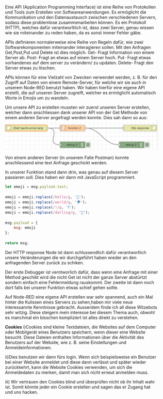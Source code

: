 Eine API (Application Programming Interface) ist eine Reihe von Protokollen und Tools zum Erstellen von Softwareanwendungen. Es ermöglicht die Kommunikation und den Datenaustausch zwischen verschiedenen Servern, sodass diese problemlose zusammenarbeiten können. Es ein Protokoll (HTTP), welches dafür verantworltlich ist, dass zwei Server, genau wissen wie sie miteinander zu reden haben, da es sonst immer Fehler gäbe.

APIs definieren normalerweise eine Reihe von Regeln dafür, wie zwei Softwarekomponenten miteinander interagieren sollen. Mit den Anfragen Get,Post,Put und Delete ist dies möglich.
Get- Fragt Information von einem Server ab.
Post- Fragt an etwas auf einem Server hoch.
Put- Fragt etwas vorhandenes auf dem server zu verändern/ zu updaten.
Delete- Fragt den Server etwas zu löschen.

APIs können für eine Vielzahl von Zwecken verwendet werden, z. B. für den Zugriff auf Daten von einem Remote-Server, für welche wir sie auch in unserem Node-RED benutzt haben. Wir haben hierfür eine eigene API erstellt, die auf unseren Server zugreift, welcher es ermöglicht automatisch Worte in Emojis um zu wandeln.

Um unsere API zu erstellen mussten wir zuerst unseren Server erstellen, welcher dann anschliessen dank unserer API von der Get Methode von einem anderen Server angefragt werden konnte. 
Dies sah dann so aus:
![](Blog_images\node-red.png)

Von einem anderen Server (in unserem Falle Postman) konnte anschliessend eine text Anfrage geschickt werden.

In unserer Funktion stand dann drin, was genau auf diesem Server passieren soll. Dies haben wir dann mit JavaScript programmiert.

```JavaScript
let emoji = msg.payload.text;

emoji = emoji.replace(/hello/g, '👋');
emoji = emoji.replace(/world/g, '🌍');
emoji = emoji.replace(/!/g, '❗️');
emoji = emoji.replace(/darling/g, '👩');

msg.payload = {
    msg: emoji
};

return msg;
```

Der HTTP response Node ist dann schlussendlich dafür verantwortlich unsere Veränderungen die wir durchgeführt haben wieder an den anfragenden Server zurück zu schiken.

Der erste Debugger ist verntworlich dafür, dass wenn eine Anfrage mit einer Method geschikt wird die nicht Get ist nicht der ganze Server abstürtzt sondern einfach eine Fehlermeldung rauskommt. Der zweite ist dann noch dort falls bei unserer Funktion etwas schief gehen sollte. 

Auf Node-RED eine eigene API erstellen war sehr spannend, auch ein Mal hinter die Kulissen eines Servers zu sehen,haben mir viele neue interessannte Kenntnisse gebracht. Ausserdem finde ich all diese Witzebots sehr witzig. Diese steigern mein interesse bei diesem Thema auch, obwohl es manchmal ein bisschen kompliziert ist alles direkt zu verstehen.

**Cookies**
i)Cookies sind kleine Textdateien, die Websites auf dem Computer oder Mobilgerät eines Benutzers speichern, wenn dieser eine Website besucht. Diese Dateien enthalten Informationen über die Aktivität des Benutzers auf der Website, wie z. B. seine Einstellungen und Anmeldeinformationen.

ii)Dies benutzen wir dann fürs login. Wenn sich beispielsweise ein Benutzer bei einer Website anmeldet und diese dann verlässt und später wieder zurückkehrt, kann die Website Cookies verwenden, um sich die Anmeldedaten zu merken, damit man sich nicht erneut anmelden muss.

iii) Wir vertrauen den Cookies blind und überprüfen nicht ob ihr Inhalt wahr ist. Somit könnte jeder ein Cookie erstellen und sagen das er Zugang hat und uns hacken.
